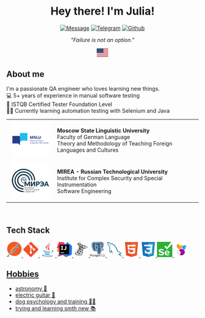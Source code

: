 <div align="center">
  <h1>
    Hey there! I'm Julia!
  </h1>
<p>
<a href="mailto:yulia.dmitrieva@yahoo.com"><img src="https://img.shields.io/badge/Message-red?style=for-the-badge" alt="Message"></a>
<a href="https://t.me/juliett_delta"><img src="https://img.shields.io/badge/Telegram-2CA5E0?style=for-the-badge&logo=telegram&logoColor=white" alt="Telegram"></a>
<a href="https://github.com/judmi"><img src="https://img.shields.io/badge/GitHub-100000?style=for-the-badge&logo=github&logoColor=white" alt="Github"></a>
</p>
<p><i>"Failure is not an option."</i></p>
  <p>
    <a href="/README_RUS.md">
    <img alt="Change language" src="/icons/us.svg"/ title="Russian version" width="30px">
  </a>
  </p>
<div>

<div align="left">
<h2> About me </h2>

I'm a passionate QA engineer who loves learning new things.\
:computer: 5+ years of experience in manual software testing\
:page_facing_up: ISTQB Certified Tester Foundation Level\
:woman_student: Currently learning automation testing with Selenium and Java

<!-- :email: Shoot me an email at yulia.dmitrieva@yahoo.com -->
<table width="100%" border='0'>
   <tr> 
    <td width="25%" valign="bottom" align="center"><a href="https://linguanet.ru/en/"><img src="/images/mslu.png" width="100" height="100" alt="MSLU logo"></a></td><td valign="middle"><b>Moscow State Linguistic University</b></br>Faculty of German Language</br>Theory and Methodology of Teaching Foreign Languages and Cultures</td></tr>
    <tr><td width="25%" valign="bottom" align="center"><a href="https://english.mirea.ru/"><img src="/images/mirea.png" width="100" height="100" alt="MIREA logo"></td><td valign="middle"><b>MIREA - Russian Technological University</b></br>Institute for Complex Security and Special Instrumentation</br>Software Engineering</td>
   </tr>
  </table>
  </br>

## Tech Stack
<div> 
<a href="https://www.postman.com/"><img src="/icons/postman.svg" width="40" height="40">
<a href="https://git-scm.com/"><img src="icons/git-original.svg" width="40" height="40">
<a href="https://www.java.com/"><img src="icons/java-original.svg" width="40" height="40">
<a href="https://www.jetbrains.com/idea/"><img src="icons/intellij-idea.svg" width="40" height="40">
<a href="https://www.microsoft.com/en-us/sql-server/sql-server-2019"><img src="icons/microsoftsqlserver-plain.svg" width="40" height="40">
<a href="https://www.postgresql.org/"><img src="icons/postgresql-logo.svg" width="40" height="40">
<a href="https://www.mysql.com/"><img src="icons/mysql-plain.svg" width="40" height="40">
<a href="https://html.spec.whatwg.org/"><img src="icons/html5-original.svg" width="40" height="40">
<a href="https://www.w3.org/TR/CSS/#css"><img src="icons/css3-original.svg" width="40" height="40">
<a href="https://www.selenium.dev/"><img src="icons/selenium.svg" width="40" height="40">
<a href="https://selenide.org/"><img src="icons/Selenide.png" width="40" height="40">
</div>

## Hobbies
* astronomy :stars:
* electric guitar :guitar:
* dog psychology and training :service_dog:
* trying and learning smth new :books:


